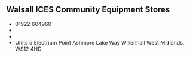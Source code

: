 
## Walsall ICES Community Equipment Stores

- <i class="fa fa-phone"></i> 01922 604960
- <i class="fa fa-envelope"></i> <a href="mailto:"></a>
- <i class="fa fa-home"></i> []()
- <i class="fa fa-building"></i> Units 5  Electrium Point Ashmore Lake Way  Willenhall West Midlands, WS12 4HD
